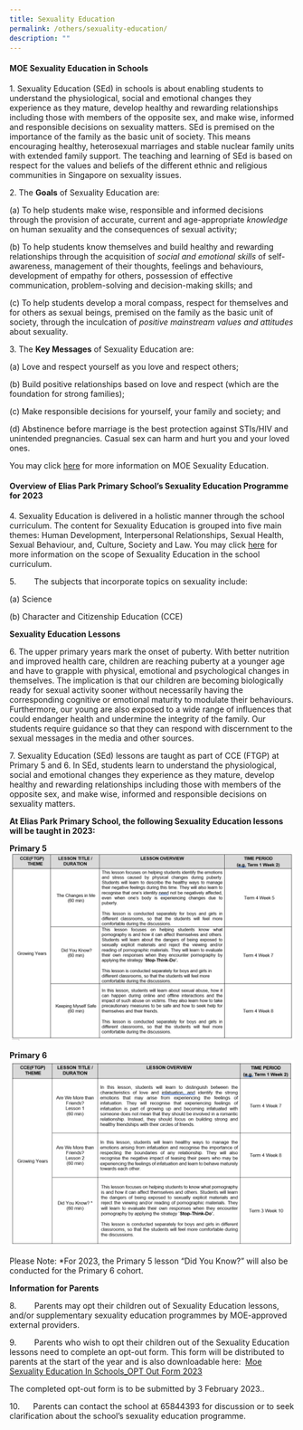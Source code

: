 ```yaml
---
title: Sexuality Education
permalink: /others/sexuality-education/
description: ""
---
```

<!---### Sexuality Education -->

#### MOE Sexuality Education in Schools


1\. Sexuality Education (SEd) in schools is about enabling students to understand the physiological, social and emotional changes they experience as they mature, develop healthy and rewarding relationships including those with members of the opposite sex, and make wise, informed and responsible decisions on sexuality matters. SEd is premised on the importance of the family as the basic unit of society. This means encouraging healthy, heterosexual marriages and stable nuclear family units with extended family support. The teaching and learning of SEd is based on respect for the values and beliefs of the different ethnic and religious communities in Singapore on sexuality issues.

2\. The **Goals** of Sexuality Education are:

(a)	To help students make wise, responsible and informed decisions through the provision of accurate, current and age-appropriate *knowledge* on human sexuality and the consequences of sexual activity;

(b)	To help students know themselves and build healthy and rewarding relationships through the acquisition of *social and emotional skills* of self-awareness, management of their thoughts, feelings and behaviours, development of empathy for others, possession of effective communication, problem-solving and decision-making skills; and

(c)	To help students develop a moral compass, respect for themselves and for others as sexual beings, premised on the family as the basic unit of society, through the inculcation of *positive mainstream values and attitudes* about sexuality. 

3\. The **Key Messages** of Sexuality Education are:

(a)	Love and respect yourself as you love and respect others;

(b)	Build positive relationships based on love and respect (which are the foundation for strong families);

(c)	Make responsible decisions for yourself, your family and society; and

(d)	Abstinence before marriage is the best protection against STIs/HIV and unintended pregnancies. Casual sex can harm and hurt you and your loved ones.

You may&nbsp;click&nbsp;[here](https://go.gov.sg/moe-sexuality-education)&nbsp;for more information on MOE Sexuality Education.&nbsp;

#### Overview of Elias Park Primary&nbsp;School’s&nbsp;Sexuality Education Programme for 2023


4\. Sexuality Education is delivered in a holistic manner through the school curriculum. The content for Sexuality Education is grouped into five main themes: Human Development, Interpersonal Relationships, Sexual Health, Sexual Behaviour, and, Culture, Society and Law. You may click [here](https://go.gov.sg/moe-sexuality-education-scope) for more information on the scope of Sexuality Education in the school curriculum.

5\.&nbsp;&nbsp;&nbsp;&nbsp;&nbsp;&nbsp;&nbsp; The subjects that incorporate topics on sexuality include:

(a) Science

(b) Character and Citizenship Education&nbsp;(CCE)

**Sexuality Education Lessons**

6\. The upper primary years mark the onset of puberty. With better nutrition and improved health care, children are reaching puberty at a younger age and have to grapple with physical, emotional and psychological changes in themselves. The implication is that our children are becoming biologically ready for sexual activity sooner without necessarily having the corresponding cognitive or emotional maturity to modulate their behaviours. Furthermore, our young are also exposed to a wide range of influences that could endanger health and undermine the integrity of the family. Our students require guidance so that they can respond with discernment to the sexual messages in the media and other sources. 

7\. Sexuality Education (SEd) lessons are taught as part of CCE (FTGP) at Primary 5 and 6. In SEd, students learn to understand the physiological, social and emotional changes they experience as they mature, develop healthy and rewarding relationships including those with members of the opposite sex, and make wise, informed and responsible decisions on sexuality matters. 

**At Elias Park Primary School, the following Sexuality Education lessons will be taught in&nbsp;2023:**

**Primary 5**
![Sexuality Education P5 2023](/images/p5%202023_sexuality%20education.PNG)


**Primary 6**
![Sexuality Education P6 2023](/images/p6_2023_sexuality%20education.PNG)

Please Note:
*For 2023, the Primary 5 lesson “Did You Know?” will also be conducted for the Primary 6 cohort. 


**Information for Parents**

8\.&nbsp;&nbsp;&nbsp;&nbsp;&nbsp;&nbsp;&nbsp; Parents may opt their children out of Sexuality Education lessons, and/or supplementary sexuality education programmes by MOE-approved external providers.

9\.&nbsp;&nbsp;&nbsp;&nbsp;&nbsp;&nbsp;&nbsp; Parents who wish to opt their children out of the Sexuality Education lessons need to complete an opt-out form. This form will be distributed to parents at the start of the year and is also downloadable&nbsp;here:&nbsp; [Moe Sexuality Education In Schools_OPT Out Form 2023]()

The completed opt-out form is to be submitted by 3 February 2023..

10\.&nbsp;&nbsp;&nbsp;&nbsp;&nbsp; Parents can contact the school at 65844393 for discussion or to seek clarification about the school’s sexuality education programme.